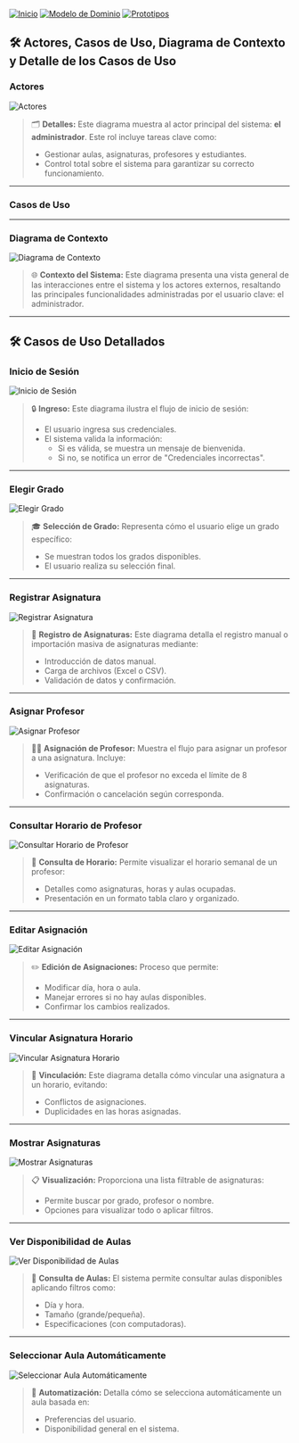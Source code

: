 [![Inicio](https://img.shields.io/badge/Inicio-blue?style=for-the-badge)](https://github.com/srgiom/24-25-IdSw1-SDR/tree/main)
[![Modelo de Dominio](https://img.shields.io/badge/Modelo%20de%20Dominio-blue?style=for-the-badge)](https://github.com/srgiom/24-25-IdSw1-SDR/tree/main/modeloDelDominio)
[![Prototipos](https://img.shields.io/badge/Prototipos-blue?style=for-the-badge)](https://github.com/srgiom/24-25-IdSw1-SDR/tree/main/prototipos)

## 🛠️ **Actores, Casos de Uso, Diagrama de Contexto y Detalle de los Casos de Uso**

### Actores
![Actores](https://github.com/srgiom/24-25-IdSw1-SDR/raw/main/casosDeUso/actores/actores.png)
> 🗂️ **Detalles:**
> Este diagrama muestra al actor principal del sistema: **el administrador**. Este rol incluye tareas clave como:
> - Gestionar aulas, asignaturas, profesores y estudiantes.
> - Control total sobre el sistema para garantizar su correcto funcionamiento.

---

### Casos de Uso


---

### Diagrama de Contexto
![Diagrama de Contexto](/casosDeUso/diagramaDeContexto/DiagramaDeContexto.svg)
> 🌐 **Contexto del Sistema:**
> Este diagrama presenta una vista general de las interacciones entre el sistema y los actores externos, resaltando las principales funcionalidades administradas por el usuario clave: el administrador.

---

## 🛠️ Casos de Uso Detallados

### Inicio de Sesión
![Inicio de Sesión](/casosDeUso/imagenes/IniciarSesión.svg)
> 🔒 **Ingreso:**
> Este diagrama ilustra el flujo de inicio de sesión:
> - El usuario ingresa sus credenciales.
> - El sistema valida la información:
>   - Si es válida, se muestra un mensaje de bienvenida.
>   - Si no, se notifica un error de "Credenciales incorrectas".

---

### Elegir Grado
![Elegir Grado](/casosDeUso/imagenes/ElegirGrado.svg)
> 🎓 **Selección de Grado:**
> Representa cómo el usuario elige un grado específico:
> - Se muestran todos los grados disponibles.
> - El usuario realiza su selección final.

---

### Registrar Asignatura
![Registrar Asignatura](/casosDeUso/imagenes/RegistrarAsignatura.svg)
> 📝 **Registro de Asignaturas:**
> Este diagrama detalla el registro manual o importación masiva de asignaturas mediante:
> - Introducción de datos manual.
> - Carga de archivos (Excel o CSV).
> - Validación de datos y confirmación.

---

### Asignar Profesor
![Asignar Profesor](/casosDeUso/imagenes/AsignarProfesor.svg)
> 👨‍🏫 **Asignación de Profesor:**
> Muestra el flujo para asignar un profesor a una asignatura. Incluye:
> - Verificación de que el profesor no exceda el límite de 8 asignaturas.
> - Confirmación o cancelación según corresponda.

---

### Consultar Horario de Profesor
![Consultar Horario de Profesor](/casosDeUso/imagenes/ConsultarHorarioProfesor.svg)
> 📅 **Consulta de Horario:**
> Permite visualizar el horario semanal de un profesor:
> - Detalles como asignaturas, horas y aulas ocupadas.
> - Presentación en un formato tabla claro y organizado.

---

### Editar Asignación
![Editar Asignación](/casosDeUso/imagenes/EditarAsignación.svg)
> ✏️ **Edición de Asignaciones:**
> Proceso que permite:
> - Modificar día, hora o aula.
> - Manejar errores si no hay aulas disponibles.
> - Confirmar los cambios realizados.

---

### Vincular Asignatura Horario
![Vincular Asignatura Horario](/casosDeUso/imagenes/VincularAsignaturaHorario.svg)
> 🔗 **Vinculación:**
> Este diagrama detalla cómo vincular una asignatura a un horario, evitando:
> - Conflictos de asignaciones.
> - Duplicidades en las horas asignadas.

---

### Mostrar Asignaturas
![Mostrar Asignaturas](/casosDeUso/imagenes/MostrarAsignaturas.svg)
> 📋 **Visualización:**
> Proporciona una lista filtrable de asignaturas:
> - Permite buscar por grado, profesor o nombre.
> - Opciones para visualizar todo o aplicar filtros.

---

### Ver Disponibilidad de Aulas
![Ver Disponibilidad de Aulas](/casosDeUso/imagenes/VerDisponibilidadDeAulas.svg)
> 🏫 **Consulta de Aulas:**
> El sistema permite consultar aulas disponibles aplicando filtros como:
> - Día y hora.
> - Tamaño (grande/pequeña).
> - Especificaciones (con computadoras).

---

### Seleccionar Aula Automáticamente
![Seleccionar Aula Automáticamente](/casosDeUso/imagenes/SeleccionarAulaAutomaticamente.svg)
> 🤖 **Automatización:**
> Detalla cómo se selecciona automáticamente un aula basada en:
> - Preferencias del usuario.
> - Disponibilidad general en el sistema.
